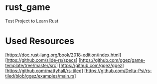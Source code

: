 # rust_game

Test Project to Learn Rust

# Used Resources
[https://doc.rust-lang.org/book/2018-edition/index.html]
[https://github.com/slide-rs/specs]
[https://github.com/ggez/game-template/tree/master/src]
[https://github.com/ggez/ggez]
[https://github.com/mattyhall/rs-tiled]
[https://github.com/Delta-Psi/rs-tiled/blob/ggez/examples/main.rs]
